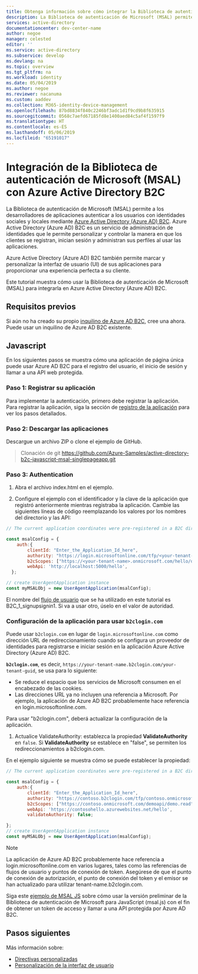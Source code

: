 ```yaml
---
title: Obtenga información sobre cómo integrar la Biblioteca de autenticación de Microsoft (MSAL) en Azure AD B2C
description: La Biblioteca de autenticación de Microsoft (MSAL) permite que los desarrolladores de aplicaciones la integren en Azure AD B2C y adquieran tokens para llamar a API web protegidas. Estas API web pueden ser Microsoft Graph, otras API de Microsoft, API web de terceros o su propia API web.
services: active-directory
documentationcenter: dev-center-name
author: negoe
manager: celested
editor: ''
ms.service: active-directory
ms.subservice: develop
ms.devlang: na
ms.topic: overview
ms.tgt_pltfrm: na
ms.workload: identity
ms.date: 05/04/2019
ms.author: negoe
ms.reviewer: nacanuma
ms.custom: aaddev
ms.collection: M365-identity-device-management
ms.openlocfilehash: 87bd8834f840c2246bf3adc1d1f9cd9b8f635915
ms.sourcegitcommit: 0568c7aefd67185fd8e1400aed84c5af4f1597f9
ms.translationtype: HT
ms.contentlocale: es-ES
ms.lasthandoff: 05/06/2019
ms.locfileid: "65191017"
---
```

# <a name="integrate-microsoft-authentication-library-msal-with-azure-active-directory-b2c"></a>Integración de la Biblioteca de autenticación de Microsoft (MSAL) con Azure Active Directory B2C

La Biblioteca de autenticación de Microsoft (MSAL) permite a los desarrolladores de aplicaciones autenticar a los usuarios con identidades sociales y locales mediante [Azure Active Directory (Azure AD) B2C](https://docs.microsoft.com/azure/active-directory-b2c/). Azure Active Directory (Azure AD) B2C es un servicio de administración de identidades que le permite personalizar y controlar la manera en que los clientes se registran, inician sesión y administran sus perfiles al usar las aplicaciones.

Azure Active Directory (Azure AD) B2C también permite marcar y personalizar la interfaz de usuario (UI) de sus aplicaciones para proporcionar una experiencia perfecta a su cliente.

Este tutorial muestra cómo usar la Biblioteca de autenticación de Microsoft (MSAL) para integrarla en Azure Active Directory (Azure AD) B2C.


## <a name="prerequisites"></a>Requisitos previos

Si aún no ha creado su propio [inquilino de Azure AD B2C](https://docs.microsoft.com/azure/active-directory-b2c/tutorial-create-tenant), cree una ahora. Puede usar un inquilino de Azure AD B2C existente. 

## <a name="javascript"></a>Javascript

En los siguientes pasos se muestra cómo una aplicación de página única puede usar Azure AD B2C para el registro del usuario, el inicio de sesión y llamar a una API web protegida.

### <a name="step-1-register-your-application"></a>Paso 1: Registrar su aplicación

Para implementar la autenticación, primero debe registrar la aplicación. Para registrar la aplicación, siga la sección de [registro de la aplicación](https://github.com/Azure-Samples/active-directory-b2c-javascript-msal-singlepageapp#step-4-register-your-own-web-application-with-azure-ad-b2c) para ver los pasos detallados.

### <a name="steps-2-download-applications"></a>Paso 2: Descargar las aplicaciones

Descargue un archivo ZIP o clone el ejemplo de GitHub.
>Clonación de git https://github.com/Azure-Samples/active-directory-b2c-javascript-msal-singlepageapp.git

### <a name="steps-3-authentication"></a>Paso 3: Authentication

1. Abra el archivo index.html en el ejemplo.

2. Configure el ejemplo con el identificador y la clave de la aplicación que registró anteriormente mientras registraba la aplicación. Cambie las siguientes líneas de código reemplazando los valores por los nombres del directorio y las API:

```javascript
// The current application coordinates were pre-registered in a B2C directory.

const msalConfig = {
    auth:{
        clientId: "Enter_the_Application_Id_here",
        authority: "https://login.microsoftonline.com/tfp/<your-tenant-name>.onmicrosoft.com/<your-sign-in-sign-up-policy>",
        b2cScopes: ["https://<your-tenant-name>.onmicrosoft.com/hello/demo.read"],
        webApi: 'http://localhost:5000/hello',
  };

// create UserAgentApplication instance
const myMSALObj = new UserAgentApplication(msalConfig);
```

El nombre del [flujo de usuario](https://docs.microsoft.com/azure/active-directory-b2c/active-directory-b2c-reference-policies) que se ha utilizado en este tutorial es B2C_1_signupsignin1. Si va a usar otro, úselo en el valor de autoridad.


### <a name="configure-application-to-use-b2clogincom"></a>Configuración de la aplicación para usar `b2clogin.com`

Puede usar `b2clogin.com` en lugar de `login.microsoftonline.com` como dirección URL de redireccionamiento cuando se configura un proveedor de identidades para registrarse e iniciar sesión en la aplicación Azure Active Directory (Azure AD) B2C.

**`b2clogin.com`**, es decir, 
`https://your-tenant-name.b2clogin.com/your-tenant-guid`, se usa para lo siguiente:

- Se reduce el espacio que los servicios de Microsoft consumen en el encabezado de las cookies.
- Las direcciones URL ya no incluyen una referencia a Microsoft. Por ejemplo, la aplicación de Azure AD B2C probablemente hace referencia en login.microsoftonline.com.


 Para usar "b2clogin.com", deberá actualizar la configuración de la aplicación.  

1. Actualice ValidateAuthority: establezca la propiedad **ValidateAuthority** en `false`. Si **ValidateAuthority** se establece en "false", se permiten los redireccionamientos a b2clogin.com.

En el ejemplo siguiente se muestra cómo se puede establecer la propiedad:
```javascript
// The current application coordinates were pre-registered in a B2C directory.

const msalConfig = {
    auth:{
        clientId: "Enter_the_Application_Id_here",
        authority: "https://contoso.b2clogin.com/tfp/contoso.onmicrosoft.com/B2C_1_signupsignin1",
        b2cScopes: ["https://contoso.onmicrosoft.com/demoapi/demo.read"],
        webApi: 'https://contosohello.azurewebsites.net/hello',
        validateAuthority: false;

};
// create UserAgentApplication instance
const myMSALObj = new UserAgentApplication(msalConfig);
```

> [!NOTE]
> La aplicación de Azure AD B2C probablemente hace referencia a login.microsoftonline.com en varios lugares, tales como las referencias de flujos de usuario y puntos de conexión de token. Asegúrese de que el punto de conexión de autorización, el punto de conexión del token y el emisor se han actualizado para utilizar tenant-name.b2clogin.com.

Siga este [ejemplo de MSAL JS](https://github.com/Azure-Samples/active-directory-b2c-javascript-msal-singlepageapp#single-page-application-built-on-msaljs-with-azure-ad-b2c) sobre cómo usar la versión preliminar de la Biblioteca de autenticación de Microsoft para JavaScript (msal.js) con el fin de obtener un token de acceso y llamar a una API protegida por Azure AD B2C.

## <a name="next-steps"></a>Pasos siguientes

Más información sobre:

- [Directivas personalizadas](https://docs.microsoft.com/azure/active-directory-b2c/active-directory-b2c-overview-custom)
- [Personalización de la interfaz de usuario](https://docs.microsoft.com/azure/active-directory-b2c/customize-ui-overview)